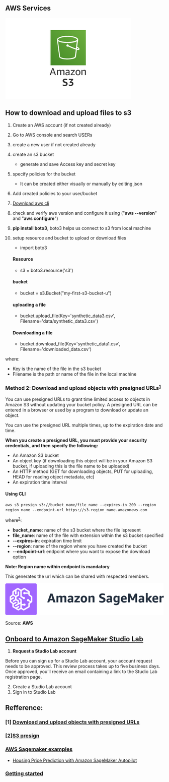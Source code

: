 ## AWS Services

![alt text](s3_logo.png)

## How to download and upload files to s3

1. Create an AWS account (if not created already)
2. Go to AWS console and search USERs
3. create a new user if not created already
4. create an s3 bucket
    - generate and save Access key and secret key
5. specify policies for the bucket
    - It can be created either visually or manually by editing json
6. Add created policies to your user/bucket
7. [Download aws cli](https://docs.aws.amazon.com/cli/latest/userguide/getting-started-install.html)
8. check and verify aws version and configure it using ("**aws --version**" and "**aws configure**")
9. **pip install boto3**, boto3 helps us connect to s3 from local machine
10. setup resource and bucket to upload or download files
    - import boto3

    #### Resource
    - s3 = boto3.resource('s3')

    #### bucket
    - bucket = s3.Bucket("my-first-s3-bucket-u")

    #### uploading a file
    - bucket.upload_file(Key='synthetic_data3.csv', Filename='data/synthetic_data3.csv')

    #### Downloading a file
    - bucket.download_file(Key='synthetic_data1.csv', Filename='downloaded_data.csv')

 where:

- Key is the name of the file in the s3 bucket
- Filename is the path or name of the file in the local machine
  
    
### Method 2: Download and upload objects with presigned URLs<sup>[1](#ref1)</sup>
    
You can use presigned URLs to grant time limited access to objects in Amazon S3 without updating your bucket policy. A presigned URL can be entered in a browser or used by a program to download or update an object.

You can use the presigned URL multiple times, up to the expiration date and time.

**When you create a presigned URL, you must provide your security credentials, and then specify the following:**

- An Amazon S3 bucket
- An object key (if downloading this object will be in your Amazon S3 bucket, if uploading this is the file name to be uploaded)
- An HTTP method (GET for downloading objects, PUT for uploading, HEAD for reading object metadata, etc)
- An expiration time interval

#### **Using CLI**
```{.bash}
aws s3 presign s3://bucket_name/file_name --expires-in 200 --region region_name --endpoint-url https://s3.region_name.amazonaws.com
```
where<sup>[2](#ref2)</sup>:

- **bucket_name**: name of the s3 bucket where the file ispresent
- **file_name**: name of the file with extension within the s3 bucket specified
- **--expires-in**: expiration time limit
- **--region**: name of the region where you have created the bucket
- **--endpoint-url**: endpoint where you want to expose the download option

**Note: Region name within endpoint is mandatory**

This generates the url which can be shared with respected members.
        
![](https://raw.githubusercontent.com/aws/amazon-sagemaker-examples/main/_static/sagemaker-banner.png)

Source: **AWS**

## [Onboard to Amazon SageMaker Studio Lab](https://docs.aws.amazon.com/sagemaker/latest/dg/studio-lab-onboard.html)

1. **Request a Studio Lab account**

Before you can sign up for a Studio Lab account, your account request needs to be approved. This review process takes up to five business days. Once approved, you’ll receive an email containing a link to the Studio Lab registration page.

2. Create a Studio Lab account
3. Sign in to Studio Lab


## Refference:

### <span id="ref1">[1]</span> [Download and upload objects with presigned URLs](https://docs.aws.amazon.com/AmazonS3/latest/userguide/using-presigned-url.html)

### <span id="ref2">[2]</span>[S3 presign](https://docs.aws.amazon.com/cli/latest/reference/s3/presign.html)

### [AWS Sagemaker examples](https://github.com/aws/amazon-sagemaker-examples?tab=readme-ov-file)

- [Housing Price Prediction with Amazon SageMaker Autopilot](https://github.com/aws/amazon-sagemaker-examples/blob/default/%20%20%20%20%20%20%20%20end_to_end_ml_lifecycle/sm-autopilot_linear_regression_california_housing.ipynb)

### [Getting started](https://docs.aws.amazon.com/next-generation-sagemaker/latest/userguide/what-is-sagemaker.html)
